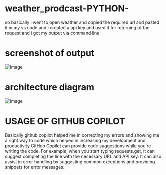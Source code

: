 # weather_prodcast-PYTHON-
so basically i went to open weather and copied the required url and pasted it in my vs code and i created a api key and used it for returning of the request and i got my output via command line
# screenshot of output
![image](https://github.com/ChallaDhruvaTeja/weather_prodcast-PYTHON-/assets/128221870/aa4e524f-f9fb-4274-9b82-477a8479d873)
# architecture diagram
![image](https://github.com/ChallaDhruvaTeja/weather_prodcast-PYTHON-/assets/128221870/7aa3b0df-5e5a-48ac-a23b-39b5909a8000)
# USAGE OF GITHUB COPILOT
Basically github copilot helped me in correcting my errors and showing me a right way to code which helped in increasing my development and productivity
GitHub Copilot can provide code suggestions while you're writing the code. For example, when you start typing requests.get, it can suggest completing the line with the necessary URL and API key. It can also assist in error handling by suggesting common exceptions and providing snippets for error messages.
